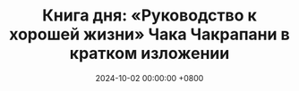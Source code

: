 ---
title: "Книга дня: «Руководство к хорошей жизни» Чака Чакрапани в кратком изложении"
description: >-
  🌟 «Руководство к хорошей жизни» — практическое пособие Чака Чакрапани о том, как обрести счастье и смысл через простые, но эффективные жизненные принципы. Книга "Руководство к хорошей жизни" Чака Чакрапани вдохновляет на счастье. Найдите свой путь к смыслу и радости. Читайте!
date: 2024-10-02 00:00:00 +0800
categories: [Мышление, Конспекты-книг]
tags:
  [
    руководство-хорошая-жизнь,
    чак-чакрапани,
    саморазвитие,
    счастье,
    мотивация,
    личностный-рост,
    продуктивность,
    управление-временем,
    баланс-жизнь,
    цели,
    осознанность,
    эмоциональный-интеллект
  ]
image: 
alt: Обложка книги Руководство к хорошей жизни Чака Чакрапани
fallback:
  - 
  - 
---